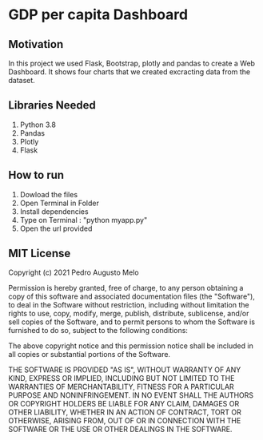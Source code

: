 # GDP per capita Dashboard

## Motivation

In this project we used Flask, Bootstrap, plotly and pandas to create a Web Dashboard. It shows four charts that we created excracting data from the dataset. 

## Libraries Needed

1) Python 3.8
2) Pandas
3) Plotly
4) Flask

## How to run

1) Dowload the files 
2) Open Terminal in Folder
3) Install dependencies
4) Type on Terminal : "python myapp.py"
5) Open the url provided

## MIT License

Copyright (c) 2021 Pedro Augusto Melo

Permission is hereby granted, free of charge, to any person obtaining a copy
of this software and associated documentation files (the "Software"), to deal
in the Software without restriction, including without limitation the rights
to use, copy, modify, merge, publish, distribute, sublicense, and/or sell
copies of the Software, and to permit persons to whom the Software is
furnished to do so, subject to the following conditions:

The above copyright notice and this permission notice shall be included in all
copies or substantial portions of the Software.

THE SOFTWARE IS PROVIDED "AS IS", WITHOUT WARRANTY OF ANY KIND, EXPRESS OR
IMPLIED, INCLUDING BUT NOT LIMITED TO THE WARRANTIES OF MERCHANTABILITY,
FITNESS FOR A PARTICULAR PURPOSE AND NONINFRINGEMENT. IN NO EVENT SHALL THE
AUTHORS OR COPYRIGHT HOLDERS BE LIABLE FOR ANY CLAIM, DAMAGES OR OTHER
LIABILITY, WHETHER IN AN ACTION OF CONTRACT, TORT OR OTHERWISE, ARISING FROM,
OUT OF OR IN CONNECTION WITH THE SOFTWARE OR THE USE OR OTHER DEALINGS IN THE
SOFTWARE.






